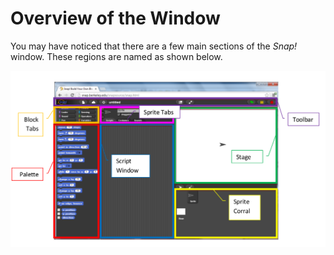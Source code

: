 # Overview of the Window

 You may have noticed that there are a few main sections of the _Snap!_ window. These regions are named as shown below.

![](../.gitbook/assets/image%20%28159%29.png)

